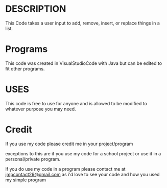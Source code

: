 # DESCRIPTION
This Code takes a user input to add, remove, insert, or replace things in a list.

# Programs
This code was created in VisualStudioCode with Java but can be edited to fit other programs.

# USES
This code is free to use for anyone and is allowed to be modified to whatever purpose you may need.

# Credit
If you use my code please credit me in your project/program

exceptions to this are if you use my code for a school project or use it in a personal/private program.

If you do use my code in a program please contact me at jmpcontact29@gmail.com as i'd love to see your code and how you used my simple program
